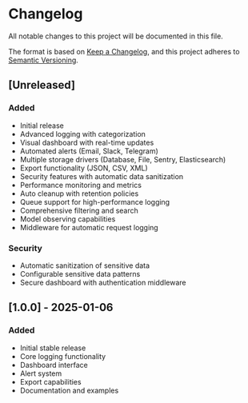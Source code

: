 # Changelog

All notable changes to this project will be documented in this file.

The format is based on [Keep a Changelog](https://keepachangelog.com/en/1.0.0/),
and this project adheres to [Semantic Versioning](https://semver.org/spec/v2.0.0.html).

## [Unreleased]

### Added
- Initial release
- Advanced logging with categorization
- Visual dashboard with real-time updates
- Automated alerts (Email, Slack, Telegram)
- Multiple storage drivers (Database, File, Sentry, Elasticsearch)
- Export functionality (JSON, CSV, XML)
- Security features with automatic data sanitization
- Performance monitoring and metrics
- Auto cleanup with retention policies
- Queue support for high-performance logging
- Comprehensive filtering and search
- Model observing capabilities
- Middleware for automatic request logging

### Security
- Automatic sanitization of sensitive data
- Configurable sensitive data patterns
- Secure dashboard with authentication middleware

## [1.0.0] - 2025-01-06

### Added
- Initial stable release
- Core logging functionality
- Dashboard interface
- Alert system
- Export capabilities
- Documentation and examples
